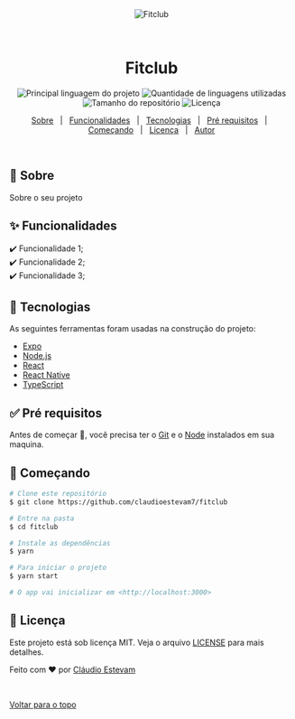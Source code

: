 <div align="center" id="top"> 
  <img src="./.github/app.gif" alt="Fitclub" />

  &#xa0;

  <!-- <a href="https://fitclub.netlify.com">Demo</a> -->
</div>

<h1 align="center">Fitclub</h1>

<p align="center">
  <img alt="Principal linguagem do projeto" src="https://img.shields.io/github/languages/top/claudioestevam7/fitclub?color=56BEB8">

  <img alt="Quantidade de linguagens utilizadas" src="https://img.shields.io/github/languages/count/claudioestevam7/fitclub?color=56BEB8">

  <img alt="Tamanho do repositório" src="https://img.shields.io/github/repo-size/claudioestevam7/fitclub?color=56BEB8">

  <img alt="Licença" src="https://img.shields.io/github/license/claudioestevam7/fitclub?color=56BEB8">

  <!-- <img alt="Github issues" src="https://img.shields.io/github/issues/claudioestevam7/fitclub?color=56BEB8" /> -->

  <!-- <img alt="Github forks" src="https://img.shields.io/github/forks/claudioestevam7/fitclub?color=56BEB8" /> -->

  <!-- <img alt="Github stars" src="https://img.shields.io/github/stars/claudioestevam7/fitclub?color=56BEB8" /> -->
</p>

<!-- Status -->

<!-- <h4 align="center"> 
	🚧  Fitclub 🚀 Em construção...  🚧
</h4> 

<hr> -->

<p align="center">
  <a href="#dart-sobre">Sobre</a> &#xa0; | &#xa0; 
  <a href="#sparkles-funcionalidades">Funcionalidades</a> &#xa0; | &#xa0;
  <a href="#rocket-tecnologias">Tecnologias</a> &#xa0; | &#xa0;
  <a href="#white_check_mark-pré-requisitos">Pré requisitos</a> &#xa0; | &#xa0;
  <a href="#checkered_flag-começando">Começando</a> &#xa0; | &#xa0;
  <a href="#memo-licença">Licença</a> &#xa0; | &#xa0;
  <a href="https://github.com/claudioestevam7" target="_blank">Autor</a>
</p>

<br>

## :dart: Sobre ##

Sobre o seu projeto

## :sparkles: Funcionalidades ##

:heavy_check_mark: Funcionalidade 1;\
:heavy_check_mark: Funcionalidade 2;\
:heavy_check_mark: Funcionalidade 3;

## :rocket: Tecnologias ##

As seguintes ferramentas foram usadas na construção do projeto:

- [Expo](https://expo.io/)
- [Node.js](https://nodejs.org/en/)
- [React](https://pt-br.reactjs.org/)
- [React Native](https://reactnative.dev/)
- [TypeScript](https://www.typescriptlang.org/)

## :white_check_mark: Pré requisitos ##

Antes de começar :checkered_flag:, você precisa ter o [Git](https://git-scm.com) e o [Node](https://nodejs.org/en/) instalados em sua maquina.

## :checkered_flag: Começando ##

```bash
# Clone este repositório
$ git clone https://github.com/claudioestevam7/fitclub

# Entre na pasta
$ cd fitclub

# Instale as dependências
$ yarn

# Para iniciar o projeto
$ yarn start

# O app vai inicializar em <http://localhost:3000>
```

## :memo: Licença ##

Este projeto está sob licença MIT. Veja o arquivo [LICENSE](LICENSE.md) para mais detalhes.


Feito com :heart: por <a href="https://github.com/claudioestevam7" target="_blank">Cláudio Estevam</a>

&#xa0;

<a href="#top">Voltar para o topo</a>
